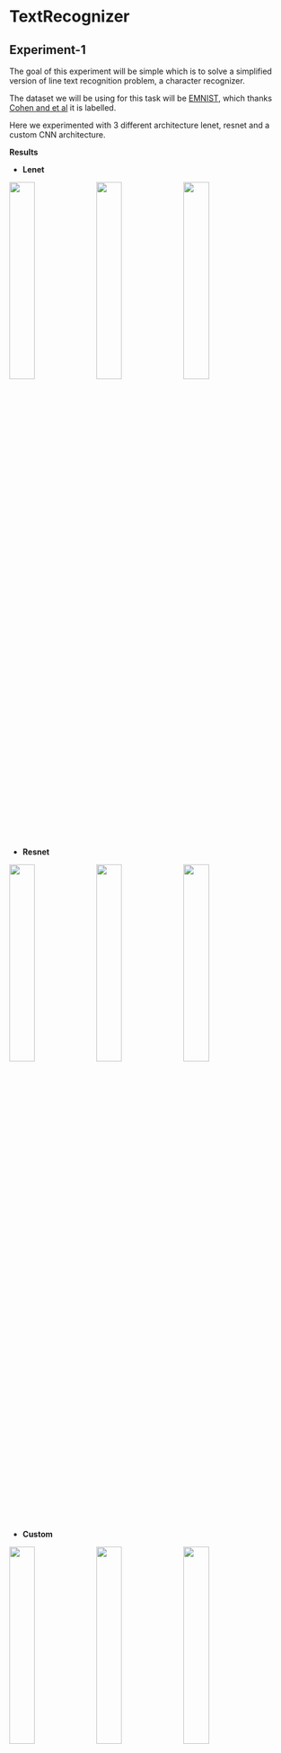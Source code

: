 # TextRecognizer

## Experiment-1

The goal of this experiment will be simple which is to solve a simplified version of line text recognition problem, a character recognizer.

The dataset we will be using for this task will be [EMNIST](https://www.nist.gov/node/1298471/emnist-dataset), which thanks [Cohen and et al](http://arxiv.org/pdf/1702.05373) it is labelled.

Here we experimented with 3 different architecture lenet, resnet and a custom CNN architecture. 

**Results**

- **Lenet**

<p>
<img src='/images/dl_project/lenet_lr.png' width="30%"/>
<img src='/images/dl_project/train_lenet.png' width="30%"/>
<img src='/images/dl_project/val_lenet.png' width="30%"/>
</p>


- **Resnet**

<p>
<img src='/images/dl_project/resnet_lr.png' width="30%"/>
<img src='/images/dl_project/train_resnet.png' width="30%"/>
<img src='/images/dl_project/val_resnet.png' width="30%"/>
</p>

- **Custom**

<p>
<img src='/images/dl_project/customCNN_lr.png' width="30%"/>
<img src='/images/dl_project/train_customCNN.png' width="30%"/>
<img src='/images/dl_project/val_customCNN.png' width="30%"/>
</p>


- **Evaluation on Test dataset**

Breakdown of classification for test dataset using above 3 architectures.

<p>
<img src='/images/dl_project/lenet_1.png' width="30%"/>
<img src='/images/dl_project/resnet_1.png' width="30%"/>
<img src='/images/dl_project/custom_1.png' width="30%"/>
</p>


<p>
<img src='/images/dl_project/lenet_2.png' width="30%"/>
<img src='/images/dl_project/resnet_2.png' width="30%"/>
<img src='/images/dl_project/custom_2.png' width="30%"/>
</p>


<p>
<img src='/images/dl_project/lenet_3.png' width="30%"/>
<img src='/images/dl_project/resnet_3.png' width="30%"/>
<img src='/images/dl_project/custom_3.png' width="30%"/>
</p>


<p>
<img src='/images/dl_project/lenet_4.png' width="30%"/>
<img src='/images/dl_project/resnet_4.png' width="30%"/>
<img src='/images/dl_project/custom_4.png' width="30%"/>
</p>

<p align="center">
<img src='/images/dl_project/lenet_sample.png' width="100%"/> 
</p>


**Learnings**

- Initially we trained all models with a constant learning rate.
- Instead of using constant learning rate, we implemented cyclic learning rate and learning rate finder which provided a great boost in terms of both speed and accuracy for performing various experiments.
- Transfer learning with resnet-18 performed poorly.
- From above results of test evaluation, we can see that model performs poorly on specific characters as there can be confusion due to similarity like digit 1 and letter l, digit 0 and letter o or O, digit 5 and letter s or S or digit 9 and letter q or Q.
- Accuracies on train dataset are 78% on lenet, 83% on resnet and 84% on custom.
- Accuracies on val dataset are 80% on lenet, 81% on resnet and 82% on custom.
- Accuracies on test dataset are 62% on lenet, 36% on resnet and 66% on custom.
- Custom architecture performs well but resnet perform poorly (Why?)
- There is a lot of gap in train-val and test even when val distribution is same as test distribution i.e. val set is taken from 10% of test set.
- Look for new ways to increase accuracy


## Experiment-2

Next, we will build a Line Text Recognizer. Given a image of line of words, the task will be to output what characters are present in the line.

We will use sliding window of CNN and LSTM along with [CTC loss](https://distill.pub/2017/ctc/) function.

<p align="center">
<img src='/images/dl_project/line_text.png' width="60%"/> 
</p>

For this we will use a synthetic dataset by constructing sentences using EMNIST dataset and also use [IAM dataset](http://www.fki.inf.unibe.ch/databases/iam-handwriting-database) for training. 

We first constructed EMNIST Lines dataset. To construct this dataset we used characters from EMNIST dataset and text from brown corpus from nltk. We fixed the number of characters in each line to be 34. The new shape of image in the dataset will be (28, 28*34). The image below show some sample examples from EMNIST lines dataset.

<p align="center">
<img src='/images/dl_project/emnist_lines_sample.png' width="90%"/> 
</p>

We started with simplest model i.e. to use only CNN to predict the characters in the lines. We tried using 3 different architectures same as above lenet, resent and custom. We achieved character accuracy of 1%, 0.017% and 3.6%. 

- **Lenet CNN**

<p>
<img src='/images/dl_project/lenet_cnn.png' width="90%"/>
</p>

- **Resnet CNN**

<p>
<img src='/images/dl_project/resnet_cnn.png' width="90%"/>
</p>

- **Custom CNN**

<p>
<img src='/images/dl_project/custom_cnn.png' width="90%"/>
</p>

Next, building a complex model. We created a CNN-LSTM model with CTC loss with 3 different CNN architectures like lenet, resnet and custom as backbone. The results were remarkable. We achieved an character accuracy of 95% with lenet and 96% with custom architecture.

- **Lenet and Custom LSTM-CTC Model**

<p>
<img src='/images/dl_project/lenet_ctc_1.png' width="40%"/>
<img src='/images/dl_project/custom_ctc_1.png' width="40%"/>
</p>

<p>
<img src='/images/dl_project/lenet_ctc_2.png' width="40%"/>
<img src='/images/dl_project/custom_ctc_2.png' width="40%"/>
</p>

<p>
<img src='/images/dl_project/lenet_ctc_3.png' width="40%"/>
<img src='/images/dl_project/custom_ctc_3.png' width="40%"/>
</p>

- **Lenet LSTM-CTC Model**

<p>
<img src='/images/dl_project/lenet_ctc.png' width="90%"/>
</p>

- **Custom LSTM-CTC Model**

<p>
<img src='/images/dl_project/custom_ctc.png' width="90%"/>
</p>

Now we tried the same model with just changing the dataset. We replaced EMNIST Lines with IAM Lines dataset.

<p align="center">
<img src='/images/dl_project/iam_lines_sample.png' width="90%"/> 
</p>

And the results.

- **Lenet and Custom LSTM-CTC Model**

<p>
<img src='/images/dl_project/lenet_iam_1.png' width="40%"/>
<img src='/images/dl_project/custom_iam_1.png' width="40%"/>
</p>

<p>
<img src='/images/dl_project/lenet_iam_2.png' width="40%"/>
<img src='/images/dl_project/custom_iam_2.png' width="40%"/>
</p>

- **Lenet LSTM-CTC Model**

<p>
<img src='/images/dl_project/lenet_iam.png' width="90%"/>
</p>

- **Custom LSTM-CTC Model**

<p>
<img src='/images/dl_project/custom_iam.png' width="90%"/>
</p>


**Learnings**

- Switching datasets worked but still requires a lot of time to train for further fine prediction i.e train more.
- LSTM involves a lot many experiments use bidirectional or not, use gru or lstm. Trying different combinations might help get even better results for each CNN architecture.
- Further, we can make use of attention-based model and use language models which will make model more robust.
- Using beam search decoding for CTC Models


## Experiment-3

Almost done! We have completed Line Text predictor. Now comes the part of implementing Line Detector. For this, we will use IAM dataset again but paragraph dataset. Here is a sample image from paragraph dataset.

<p>
<img src='/images/dl_project/sample_1.jpg' width="40%"/>
<img src='/images/dl_project/sample_2.jpg' width="40%"/>
</p>

The objective in this experiment is to design a line detector. Given a paragraph image the model must be able to detect each line. What do you mean by detect? We will preprocess the paragraph dataset such that each pixel corresponds to either of the 3 classes i.e. 0 if it belongs to background, 1 if it belongs to odd numbered line and 2 if it belongs to even numbered line. Wait, why do you need 3 classes, when 2 are sufficient? The image below explains why we need 3 classes instead of 2?

With 2 classes : 0 for background and 1 for pixels on line.

<p>
<img src='/images/dl_project/only_2.png' width="90%"/>
</p>  
 
With 3 classes : 0 for background, 1 for odd numbered-line and 2 for even numbered-line.
 
<p> 
<img src='/images/dl_project/only_3.png' width="90%"/>
</p>

Here is how our dataset for line detection will look like after preprocessing.

<p>
<img src='/images/dl_project/para_ex1.png' width="90%"/>
</p>

<p>
<img src='/images/dl_project/para_ex2.png' width="90%"/>
</p>

Here is a sample after apply data augmentation.

<p>
<img src='/images/dl_project/para_aug_ex1.png' width="90%"/>
</p>


Now that we have dataset, images with paragraph of size (256, 256) and ground truths of size (256, 256, 3) we use full convolution neural networks to give output of size (256, 256, 3) for an input of (256, 256). We use 3 architectures, lenet-FCN (converted to FCNN), resnet-FCN and custom-FCN.

Results are bit embarassing.

- **Lenet-FCN**

<p>
<img src='/images/dl_project/lenet_iam_para.png' width="90%"/>
</p>


- **Resnet-FCN**

<p>
<img src='/images/dl_project/resnet_iam_para.png' width="90%"/>
</p>


- **Custom-FCN**

<p>
<img src='/images/dl_project/custom_iam_para.png' width="90%"/>
</p>


**Learnings**

- Investigate as to why model is not performing well in segmenting. Having a good line segmentor is critical for our OCR pipeline.



## Experiment-4

Finally, all pieces from above experiments come together. To recap, we have a Line Predictor Model from experiment-2 which takes in input images of lines and predicts the characters in the line. And we have a Line Detector Model from experiment-3 which segments paragraphs into line regions.

Do you see the whole picture coming together? No?

<p align="center">
<img src='/images/dl_project/computer-vision.jpg' width="60%"/>
</p>

1. Given an image like the one above, we want a model that returns all the text in the image.
2. First step, we would use Line Detector Model. This model will segment image into lines.
3. We will extract crops of the image corresponding to the line regions obtained from above line and pass it to Line Predictor Model which will predict what characters are present in the line region.
4. Sure enough if both the models are well trained, we will get excellent results!


## Experiment-5

Now that we have full end-to-end model, we can run the same model on a web server or create an android app.